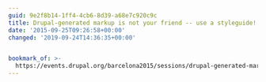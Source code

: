 ```yaml
---
guid: 9e2f8b14-1ff4-4cb6-8d39-a68e7c920c9c
title: Drupal-generated markup is not your friend -- use a styleguide! | DrupalCon
date: '2015-09-25T09:26:58+00:00'
changed: '2019-09-24T14:36:35+00:00'


bookmark_of: >-
  https://events.drupal.org/barcelona2015/sessions/drupal-generated-markup-not-your-friend-use-styleguide
---
```




